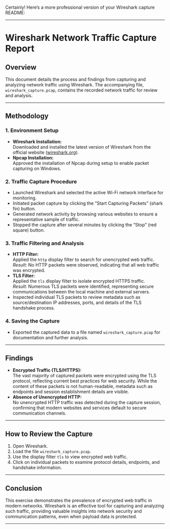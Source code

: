 Certainly! Here’s a more professional version of your Wireshark capture README:

---

# Wireshark Network Traffic Capture Report

## Overview
This document details the process and findings from capturing and analyzing network traffic using Wireshark. The accompanying file, `wireshark_capture.pcap`, contains the recorded network traffic for review and analysis.

---

## Methodology

### 1. Environment Setup
- **Wireshark Installation:**  
  Downloaded and installed the latest version of Wireshark from the official website ([wireshark.org](https://www.wireshark.org/)).
- **Npcap Installation:**  
  Approved the installation of Npcap during setup to enable packet capturing on Windows.

### 2. Traffic Capture Procedure
- Launched Wireshark and selected the active Wi-Fi network interface for monitoring.
- Initiated packet capture by clicking the “Start Capturing Packets” (shark fin) button.
- Generated network activity by browsing various websites to ensure a representative sample of traffic.
- Stopped the capture after several minutes by clicking the “Stop” (red square) button.

### 3. Traffic Filtering and Analysis
- **HTTP Filter:**  
  Applied the `http` display filter to search for unencrypted web traffic.  
  *Result:* No HTTP packets were observed, indicating that all web traffic was encrypted.
- **TLS Filter:**  
  Applied the `tls` display filter to isolate encrypted HTTPS traffic.  
  *Result:* Numerous TLS packets were identified, representing secure communications between the local machine and external servers.
- Inspected individual TLS packets to review metadata such as source/destination IP addresses, ports, and details of the TLS handshake process.

### 4. Saving the Capture
- Exported the captured data to a file named `wireshark_capture.pcap` for documentation and further analysis.

---

## Findings

- **Encrypted Traffic (TLS/HTTPS):**  
  The vast majority of captured packets were encrypted using the TLS protocol, reflecting current best practices for web security. While the content of these packets is not human-readable, metadata such as endpoints and session establishment details are visible.
- **Absence of Unencrypted HTTP:**  
  No unencrypted HTTP traffic was detected during the capture session, confirming that modern websites and services default to secure communication channels.

---

## How to Review the Capture

1. Open Wireshark.
2. Load the file `wireshark_capture.pcap`.
3. Use the display filter `tls` to view encrypted web traffic.
4. Click on individual packets to examine protocol details, endpoints, and handshake information.

---

## Conclusion

This exercise demonstrates the prevalence of encrypted web traffic in modern networks. Wireshark is an effective tool for capturing and analyzing such traffic, providing valuable insights into network security and communication patterns, even when payload data is protected.

---

